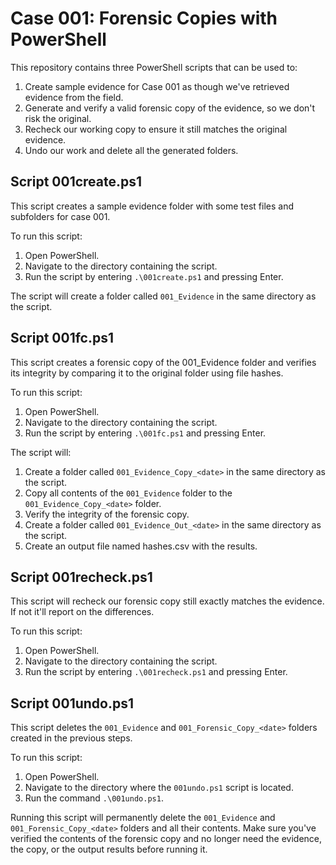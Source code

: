 # Case 001: Forensic Copies with PowerShell

This repository contains three PowerShell scripts that can be used to:

1. Create sample evidence for Case 001 as though we've retrieved evidence from the field.
2. Generate and verify a valid forensic copy of the evidence, so we don't risk the original.
3. Recheck our working copy to ensure it still matches the original evidence.
4. Undo our work and delete all the generated folders.

## Script 001create.ps1

This script creates a sample evidence folder with some test files and subfolders for case 001.

To run this script:

1. Open PowerShell.
2. Navigate to the directory containing the script.
3. Run the script by entering `.\001create.ps1` and pressing Enter.

The script will create a folder called `001_Evidence` in the same directory as the script.

## Script 001fc.ps1

This script creates a forensic copy of the 001_Evidence folder and 
verifies its integrity by comparing it to the original folder using file hashes.

To run this script:

1. Open PowerShell.
2. Navigate to the directory containing the script.
3. Run the script by entering `.\001fc.ps1` and pressing Enter.

The script will:

1. Create a folder called `001_Evidence_Copy_<date>` in the same directory as the script.
1. Copy all contents of the `001_Evidence` folder to the `001_Evidence_Copy_<date>` folder.
1. Verify the integrity of the forensic copy.
1. Create a folder called `001_Evidence_Out_<date>` in the same directory as the script.
1. Create an output file named hashes.csv with the results.

## Script 001recheck.ps1

This script will recheck our forensic copy still exactly matches the evidence. 
If not it'll report on the differences. 

To run this script:

1. Open PowerShell.
2. Navigate to the directory containing the script.
3. Run the script by entering `.\001recheck.ps1` and pressing Enter.

## Script 001undo.ps1

This script deletes the `001_Evidence` and `001_Forensic_Copy_<date>` folders created in the previous steps.

To run this script:

1. Open PowerShell.
2. Navigate to the directory where the `001undo.ps1` script is located.
3. Run the command `.\001undo.ps1`.

Running this script will permanently delete the `001_Evidence` and `001_Forensic_Copy_<date>` folders and all their contents. 
Make sure you've verified the contents of the forensic copy 
and no longer need the evidence, the copy, or the output results before running it.

